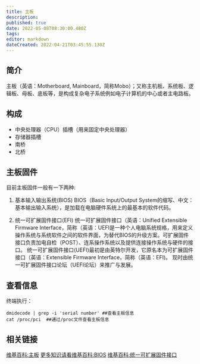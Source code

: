 ```yaml
---
title: 主板
description: 
published: true
date: 2022-05-08T08:30:00.480Z
tags: 
editor: markdown
dateCreated: 2022-04-21T03:45:55.130Z
---
```


## 简介

主板（英语：Motherboard, Mainboard，简称Mobo）；又称主机板、系统板、逻辑板、母板、底板等，是构成复杂电子系统例如电子计算机的中心或者主电路板。

## 构成
- 中央处理器（CPU）插槽（用来固定中央处理器）
- 存储器插槽
- 南桥
- 北桥

## 主板固件
目前主板固件一般有一下两种:

1. 基本输入输出系统(BIOS)
   BIOS（Basic Input/Output System的缩写、中文：基本输出输入系统），是加载在电脑硬件系统上的最基本的软件代码。

2. 统一可扩展固件接口(EFI)
   统一可扩展固件接口（英语：Unified Extensible Firmware Interface，简称（英语：UEFI是一种个人电脑系统规格，用来定义操作系统与系统软件之间的软件界面，为替代BIOS的升级方案。可扩展固件接口负责加电自检（POST）、连系操作系统以及提供连接操作系统与硬件的接口。
   统一可扩展固件接口(UEFI)最初是由英特尔开发，它原名本为可扩展固件接口（英语：Extensible Firmware Interface，简称（英语：EFI)。 现时由统一可扩展固件接口论坛（UEFI论坛）来推广与发展。

## 查看信息
终端执行：

    dmidecode | grep -i 'serial number' ##查看主板信息
    cat /proc/pci  ##通过/proc文件查看主板信息

## 相关链接
[维基百科:主板](http://zh.wikipedia.org/wiki/%E4%B8%BB%E6%9D%BF)
[更多知识请看维基百科:BIOS](http://zh.wikipedia.org/wiki/BIOS)
[维基百科:统一可扩展固件接口](https://zh.wikipedia.org/wiki/%E7%B5%B1%E4%B8%80%E5%8F%AF%E5%BB%B6%E4%BC%B8%E9%9F%8C%E9%AB%94%E4%BB%8B%E9%9D%A2)